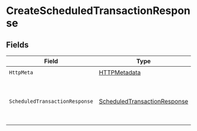 # CreateScheduledTransactionResponse


## Fields

| Field                                                                                   | Type                                                                                    | Required                                                                                | Description                                                                             |
| --------------------------------------------------------------------------------------- | --------------------------------------------------------------------------------------- | --------------------------------------------------------------------------------------- | --------------------------------------------------------------------------------------- |
| `HttpMeta`                                                                              | [HTTPMetadata](../../Models/Components/HTTPMetadata.md)                                 | :heavy_check_mark:                                                                      | N/A                                                                                     |
| `ScheduledTransactionResponse`                                                          | [ScheduledTransactionResponse](../../Models/Components/ScheduledTransactionResponse.md) | :heavy_minus_sign:                                                                      | The scheduled transaction was successfully created                                      |